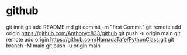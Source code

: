 # github
git innit
git add README.md
git commit -m "first Commit"
git remote add origin https://github.com/Anthonyc833/github
git push -u origin main
git remote add origin https://github.com/HamadaTafe/PythonClass.git
git branch -M main
git push -u origin main
